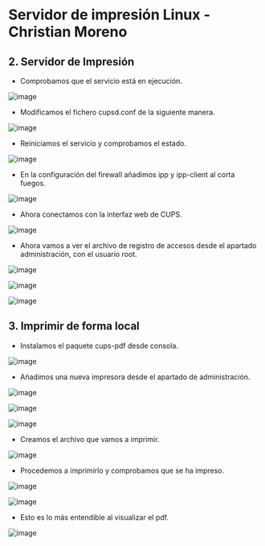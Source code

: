 # Servidor de impresión Linux - Christian Moreno #

## 2. Servidor de Impresión ##

- Comprobamos que el servicio está en ejecución.

![image](https://github.com/christianjmx/ADD_christian/blob/main/TRIM%201/Tema%203/Servidor%20Impresion%20Linux/IMG/1.png)

- Modificamos el fichero cupsd.conf de la siguiente manera.

![image](https://github.com/christianjmx/ADD_christian/blob/main/TRIM%201/Tema%203/Servidor%20Impresion%20Linux/IMG/2.png)

- Reiniciamos el servicio y comprobamos el estado.

![image](https://github.com/christianjmx/ADD_christian/blob/main/TRIM%201/Tema%203/Servidor%20Impresion%20Linux/IMG/3.png)

- En la configuración del firewall añadimos ipp y ipp-client al corta fuegos.

![image](https://github.com/christianjmx/ADD_christian/blob/main/TRIM%201/Tema%203/Servidor%20Impresion%20Linux/IMG/4.png)

- Ahora conectamos con la interfaz web de CUPS.

![image](https://github.com/christianjmx/ADD_christian/blob/main/TRIM%201/Tema%203/Servidor%20Impresion%20Linux/IMG/5.png)

- Ahora vamos a ver el archivo de registro de accesos desde el apartado administración, con el usuario root.

![image](https://github.com/christianjmx/ADD_christian/blob/main/TRIM%201/Tema%203/Servidor%20Impresion%20Linux/IMG/6.png)

![image](https://github.com/christianjmx/ADD_christian/blob/main/TRIM%201/Tema%203/Servidor%20Impresion%20Linux/IMG/7.png)

![image](https://github.com/christianjmx/ADD_christian/blob/main/TRIM%201/Tema%203/Servidor%20Impresion%20Linux/IMG/8.png)


## 3. Imprimir de forma local ##

- Instalamos el paquete cups-pdf desde consola.

![image](https://github.com/christianjmx/ADD_christian/blob/main/TRIM%201/Tema%203/Servidor%20Impresion%20Linux/IMG/10.png)

- Añadimos una nueva impresora desde el apartado de administración.

![image](https://github.com/christianjmx/ADD_christian/blob/main/TRIM%201/Tema%203/Servidor%20Impresion%20Linux/IMG/9.png)

![image](https://github.com/christianjmx/ADD_christian/blob/main/TRIM%201/Tema%203/Servidor%20Impresion%20Linux/IMG/11.png)

![image](https://github.com/christianjmx/ADD_christian/blob/main/TRIM%201/Tema%203/Servidor%20Impresion%20Linux/IMG/12.png)

- Creamos el archivo que vamos a imprimir.

![image](https://github.com/christianjmx/ADD_christian/blob/main/TRIM%201/Tema%203/Servidor%20Impresion%20Linux/IMG/13.png)

- Procedemos a imprimirlo y comprobamos que se ha impreso.

![image](https://github.com/christianjmx/ADD_christian/blob/main/TRIM%201/Tema%203/Servidor%20Impresion%20Linux/IMG/14.png)

![image](https://github.com/christianjmx/ADD_christian/blob/main/TRIM%201/Tema%203/Servidor%20Impresion%20Linux/IMG/15.png)

- Esto es lo más entendible al visualizar el pdf.

![image](https://github.com/christianjmx/ADD_christian/blob/main/TRIM%201/Tema%203/Servidor%20Impresion%20Linux/IMG/16.png)

































































